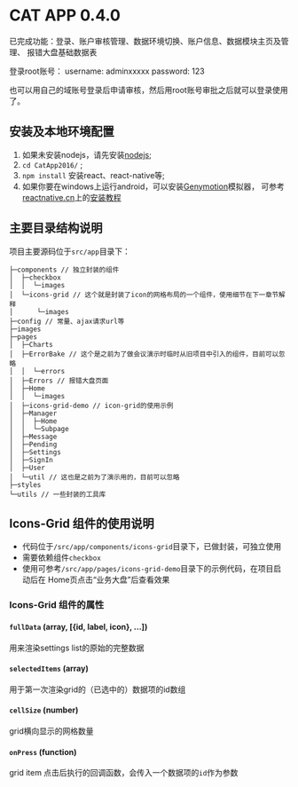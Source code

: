 # CAT APP 0.4.0

已完成功能：登录、账户审核管理、数据环境切换、账户信息、数据模块主页及管理、
报错大盘基础数据表

登录root账号：
username: adminxxxxx
password: 123

也可以用自己的域账号登录后申请审核，然后用root账号审批之后就可以登录使用了。

## 安装及本地环境配置

1.  如果未安装nodejs，请先安装[nodejs](https://nodejs.org);
2.  `cd CatApp2016/` ;
3.  `npm install` 安装react、react-native等;
4.  如果你要在windows上运行android，可以安装[Genymotion](https://www.genymotion.com/download)模拟器，
    可参考[reactnative.cn](http://reactnative.cn/)上的[安装教程](http://reactnative.cn/docs/0.22/android-setup.html)

## 主要目录结构说明

项目主要源码位于`src/app`目录下：

```
├─components // 独立封装的组件
│  ├─checkbox
│  │  └─images
│  └─icons-grid // 这个就是封装了icon的网格布局的一个组件，使用细节在下一章节解释
│      └─images
├─config // 常量、ajax请求url等
├─images
├─pages
│  ├─Charts
│  ├─ErrorBake // 这个是之前为了做会议演示时临时从旧项目中引入的组件，目前可以忽略
│  │  └─errors
│  ├─Errors // 报错大盘页面
│  ├─Home
│  │  └─images
│  ├─icons-grid-demo // icon-grid的使用示例
│  ├─Manager 
│  │  ├─Home
│  │  └─Subpage
│  ├─Message
│  ├─Pending
│  ├─Settings
│  ├─SignIn
│  ├─User
│  └─util // 这也是之前为了演示用的，目前可以忽略
├─styles
└─utils // 一些封装的工具库
```

## Icons-Grid 组件的使用说明

- 代码位于`/src/app/components/icons-grid`目录下，已做封装，可独立使用
- 需要依赖组件`checkbox`
- 使用可参考`/src/app/pages/icons-grid-demo`目录下的示例代码，在项目启动后在
    Home页点击“业务大盘”后查看效果

### Icons-Grid 组件的属性

#### `fullData` (array, [{id, label, icon}, ...])

用来渲染settings list的原始的完整数据

#### `selectedItems` (array)

用于第一次渲染grid的（已选中的）数据项的id数组

#### `cellSize` (number)

grid横向显示的网格数量

#### `onPress` (function)

grid item 点击后执行的回调函数，会传入一个数据项的`id`作为参数


 
